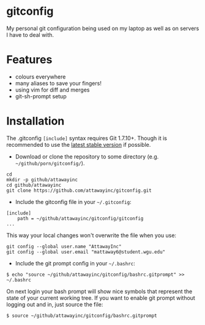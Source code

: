 # gitconfig

My personal git configuration being used on my laptop as well as on servers I
have to deal with.

# Features
* colours everywhere
* many aliases to save your fingers!
* using vim for diff and merges
* git-sh-prompt setup

# Installation

The .gitconfig `[include]` syntax requires Git 1.7.10+. Though it is
recommended to use the [latest stable version](https://launchpad.net/~git-core/+archive/ubuntu/ppa) if possible.

* Download or clone the repository to some directory (e.g. `~/github/porn/gitconfig/`).
```
cd
mkdir -p github/attawayinc
cd github/attawayinc
git clone https://github.com/attawayinc/gitconfig.git
```

* Include the gitconfig file in your `~/.gitconfig`:
```
[include]
	path = ~/github/attawayinc/gitconfig/gitconfig
...
```
This way your local changes won't overwrite the file when you use:
```
git config --global user.name "AttawayInc"
git config --global user.email "mattaway6@student.wgu.edu"
```

* Include the git prompt config in your `~/.bashrc`:
```
$ echo "source ~/github/attawayinc/gitconfig/bashrc.gitprompt" >> ~/.bashrc
```
On next login your bash prompt will show nice symbols that represent the state
of your current working tree. If you want to enable git prompt without logging
out and in, just source the file:
```
$ source ~/github/attawayinc/gitconfig/bashrc.gitprompt
```
